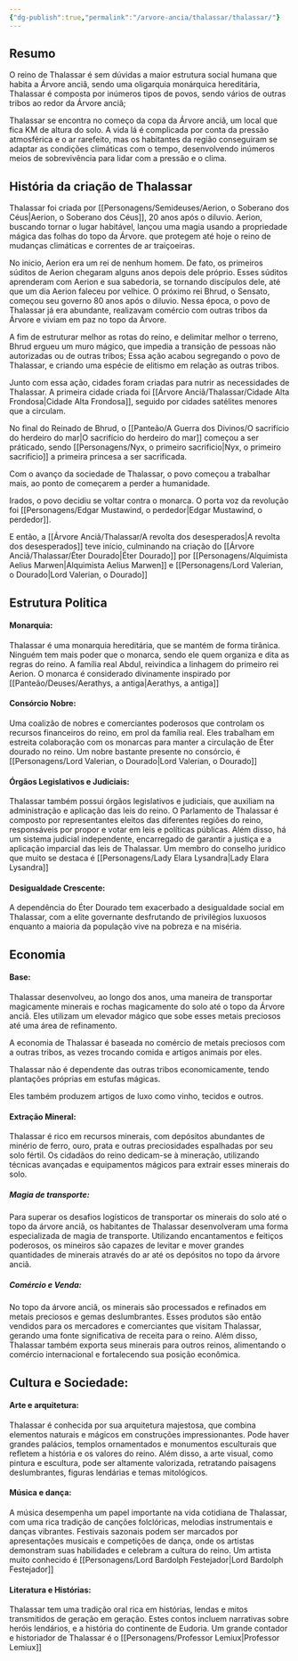```yaml
---
{"dg-publish":true,"permalink":"/arvore-ancia/thalassar/thalassar/"}
---
```



 
## Resumo

O reino de Thalassar é sem dúvidas a maior estrutura social humana que habita a Árvore anciã, sendo uma oligarquia monárquica hereditária, Thalassar é composta por inúmeros tipos de povos, sendo vários de outras tribos ao redor da Árvore anciã;

Thalassar se encontra no começo da copa da Árvore anciã, um local que fica KM de altura do solo. A vida lá é complicada por conta da pressão atmosférica e o ar rarefeito, mas os habitantes da região conseguiram se adaptar as condições climáticas com o tempo, desenvolvendo inúmeros meios de sobrevivência para lidar com a pressão e o clima. 

## História da criação de Thalassar

Thalassar foi criada por [[Personagens/Semideuses/Aerion, o Soberano dos Céus\|Aerion, o Soberano dos Céus]], 20 anos após o diluvio. Aerion, buscando tornar o lugar habitável, lançou uma magia usando a propriedade mágica das folhas do topo da Árvore. que protegem até hoje o reino de mudanças climáticas e correntes de ar traiçoeiras. 

No inicio, Aerion era um rei de nenhum homem. De fato, os primeiros súditos de Aerion chegaram alguns anos depois dele próprio. Esses súditos aprenderam com Aerion e sua sabedoria, se tornando discípulos dele, até que um dia Aerion faleceu por velhice. O próximo rei Bhrud, o Sensato, começou seu governo 80 anos após o diluvio. Nessa época, o povo de Thalassar já era abundante, realizavam comércio com outras tribos da Árvore e viviam em paz no topo da Árvore.

A fim de estruturar melhor as rotas do reino, e delimitar melhor o terreno, Bhrud ergueu um muro mágico, que impedia a transição de pessoas não autorizadas ou de outras tribos; Essa ação acabou segregando o povo de Thalassar, e criando uma espécie de elitismo em relação as outras tribos. 

Junto com essa ação, cidades foram criadas para nutrir as necessidades de Thalassar. A primeira cidade criada foi [[Árvore Anciã/Thalassar/Cidade Alta Frondosa\|Cidade Alta Frondosa]], seguido por cidades satélites menores que a circulam. 

No final do Reinado de Bhrud, o [[Panteão/A Guerra dos Divinos/O sacrifício do herdeiro do mar\|O sacrifício do herdeiro do mar]] começou a ser práticado, sendo [[Personagens/Nyx, o primeiro sacrificio\|Nyx, o primeiro sacrificio]] a primeira princesa a ser sacrificada. 

Com o avanço da sociedade de Thalassar, o povo começou a trabalhar mais, ao ponto de começarem a perder a humanidade. 

Irados, o povo decidiu se voltar contra o monarca. O porta voz da revolução foi [[Personagens/Edgar Mustawind, o perdedor\|Edgar Mustawind, o perdedor]]. 

E então, a [[Árvore Anciã/Thalassar/A revolta dos desesperados\|A revolta dos desesperados]] teve início, culminando na criação do [[Árvore Anciã/Thalassar/Éter Dourado\|Éter Dourado]] por [[Personagens/Alquimista Aelius Marwen\|Alquimista Aelius Marwen]] e [[Personagens/Lord Valerian, o Dourado\|Lord Valerian, o Dourado]]


## Estrutura Politica 
#### Monarquia:
Thalassar é uma monarquia hereditária, que se mantém de forma tirânica. Ninguém tem mais poder que o monarca, sendo ele quem organiza e dita as regras do reino. A família real Abdul, reivindica a linhagem do primeiro rei Aerion. O monarca é considerado divinamente inspirado por [[Panteão/Deuses/Aerathys, a antiga\|Aerathys, a antiga]]

#### Consórcio Nobre: 
Uma coalizão de nobres e comerciantes poderosos que controlam os recursos financeiros do reino, em prol da família real. Eles trabalham em estreita colaboração com os monarcas para manter a circulação de Éter dourado no reino. Um nobre bastante presente no consórcio, é [[Personagens/Lord Valerian, o Dourado\|Lord Valerian, o Dourado]]

#### Órgãos Legislativos e Judiciais:
Thalassar também possui órgãos legislativos e judiciais, que auxiliam na administração e aplicação das leis do reino. O Parlamento de Thalassar é composto por representantes eleitos das diferentes regiões do reino, responsáveis por propor e votar em leis e políticas públicas. Além disso, há um sistema judicial independente, encarregado de garantir a justiça e a aplicação imparcial das leis de Thalassar. Um membro do conselho jurídico que muito se destaca é [[Personagens/Lady Elara Lysandra\|Lady Elara Lysandra]]

#### Desigualdade Crescente:
A dependência do Éter Dourado tem exacerbado a desigualdade social em Thalassar, com a elite governante desfrutando de privilégios luxuosos enquanto a maioria da população vive na pobreza e na miséria.


## Economia

#### Base:
Thalassar desenvolveu, ao longo dos anos, uma maneira de transportar magicamente minerais e rochas magicamente do solo até o topo da Árvore anciã. Eles utilizam um elevador mágico que sobe esses metais preciosos até uma área de refinamento. 

A economia de Thalassar é baseada no comércio de metais preciosos com a outras tribos, as vezes trocando comida e artigos animais por eles. 

Thalassar não é dependente das outras tribos economicamente, tendo plantações próprias em estufas mágicas. 

Eles também produzem artigos de luxo como vinho, tecidos e outros. 

#### Extração Mineral: 
Thalassar é rico em recursos minerais, com depósitos abundantes de minério de ferro, ouro, prata e outras preciosidades espalhadas por seu solo fértil. Os cidadãos do reino dedicam-se à mineração, utilizando técnicas avançadas e equipamentos mágicos para extrair esses minerais do solo.

##### Magia de transporte:
Para superar os desafios logísticos de transportar os minerais do solo até o topo da árvore anciã, os habitantes de Thalassar desenvolveram uma forma especializada de magia de transporte. Utilizando encantamentos e feitiços poderosos, os mineiros são capazes de levitar e mover grandes quantidades de minerais através do ar até os depósitos no topo da árvore anciã.

##### Comércio e Venda:
No topo da árvore anciã, os minerais são processados e refinados em metais preciosos e gemas deslumbrantes. Esses produtos são então vendidos para os mercadores e comerciantes que visitam Thalassar, gerando uma fonte significativa de receita para o reino. Além disso, Thalassar também exporta seus minerais para outros reinos, alimentando o comércio internacional e fortalecendo sua posição econômica.

## Cultura e Sociedade:

#### Arte e arquitetura:
Thalassar é conhecida por sua arquitetura majestosa, que combina elementos naturais e mágicos em construções impressionantes. Pode haver grandes palácios, templos ornamentados e monumentos esculturais que refletem a história e os valores do reino. Além disso, a arte visual, como pintura e escultura, pode ser altamente valorizada, retratando paisagens deslumbrantes, figuras lendárias e temas mitológicos.

#### Música e dança: 
A música desempenha um papel importante na vida cotidiana de Thalassar, com uma rica tradição de canções folclóricas, melodias instrumentais e danças vibrantes. Festivais sazonais podem ser marcados por apresentações musicais e competições de dança, onde os artistas demonstram suas habilidades e celebram a cultura do reino. Um artista muito conhecido é [[Personagens/Lord Bardolph Festejador\|Lord Bardolph Festejador]]

#### Literatura e Histórias:

Thalassar tem uma tradição oral rica em histórias, lendas e mitos transmitidos de geração em geração. Estes contos incluem narrativas sobre heróis lendários, e a história do continente de Eudoria. Um grande contador e historiador de Thalassar é o [[Personagens/Professor Lemiux\|Professor Lemiux]]